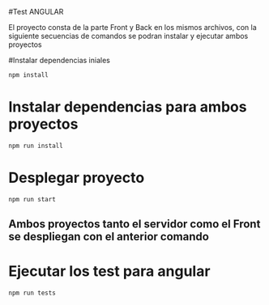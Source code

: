 #Test ANGULAR

El proyecto consta de la parte Front y Back en los mismos archivos, con la siguiente secuencias de comandos se podran instalar y ejecutar ambos proyectos

#Instalar dependencias iniales

    npm install

# Instalar dependencias para ambos proyectos

    npm run install

# Desplegar proyecto

    npm run start

## Ambos proyectos tanto el servidor como el Front se despliegan con el anterior comando

# Ejecutar los test para angular

    npm run tests
